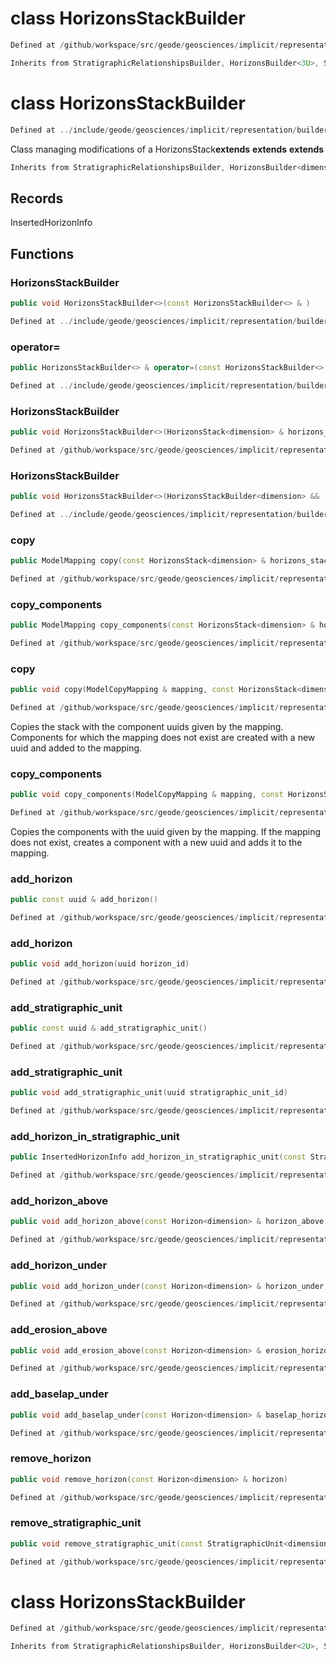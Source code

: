 # class HorizonsStackBuilder

```cpp
Defined at /github/workspace/src/geode/geosciences/implicit/representation/builder/horizons_stack_builder.cpp#244
```

```cpp
Inherits from StratigraphicRelationshipsBuilder, HorizonsBuilder<3U>, StratigraphicUnitsBuilder<3U>, IdentifierBuilder
```



# class HorizonsStackBuilder

```cpp
Defined at ../include/geode/geosciences/implicit/representation/builder/horizons_stack_builder.h#52
```

 Class managing modifications of a HorizonsStack**extends** **extends** **extends** 



```cpp
Inherits from StratigraphicRelationshipsBuilder, HorizonsBuilder<dimension>, StratigraphicUnitsBuilder<dimension>, IdentifierBuilder
```



## Records

InsertedHorizonInfo



## Functions

### HorizonsStackBuilder

```cpp
public void HorizonsStackBuilder<>(const HorizonsStackBuilder<> & )
```

```cpp
Defined at ../include/geode/geosciences/implicit/representation/builder/horizons_stack_builder.h#57
```

### operator=

```cpp
public HorizonsStackBuilder<> & operator=(const HorizonsStackBuilder<> & )
```

```cpp
Defined at ../include/geode/geosciences/implicit/representation/builder/horizons_stack_builder.h#57
```

### HorizonsStackBuilder

```cpp
public void HorizonsStackBuilder<>(HorizonsStack<dimension> & horizons_stack)
```

```cpp
Defined at /github/workspace/src/geode/geosciences/implicit/representation/builder/horizons_stack_builder.cpp#34
```

### HorizonsStackBuilder

```cpp
public void HorizonsStackBuilder<>(HorizonsStackBuilder<dimension> && )
```

```cpp
Defined at ../include/geode/geosciences/implicit/representation/builder/horizons_stack_builder.h#69
```

### copy

```cpp
public ModelMapping copy(const HorizonsStack<dimension> & horizons_stack)
```

```cpp
Defined at /github/workspace/src/geode/geosciences/implicit/representation/builder/horizons_stack_builder.cpp#45
```

### copy_components

```cpp
public ModelMapping copy_components(const HorizonsStack<dimension> & horizons_stack)
```

```cpp
Defined at /github/workspace/src/geode/geosciences/implicit/representation/builder/horizons_stack_builder.cpp#60
```

### copy

```cpp
public void copy(ModelCopyMapping & mapping, const HorizonsStack<dimension> & horizons_stack)
```

```cpp
Defined at /github/workspace/src/geode/geosciences/implicit/representation/builder/horizons_stack_builder.cpp#73
```

 Copies the stack with the component uuids given by the mapping. Components for which the mapping does not exist are created with a new uuid and added to the mapping.

### copy_components

```cpp
public void copy_components(ModelCopyMapping & mapping, const HorizonsStack<dimension> & horizons_stack)
```

```cpp
Defined at /github/workspace/src/geode/geosciences/implicit/representation/builder/horizons_stack_builder.cpp#87
```

 Copies the components with the uuid given by the mapping. If the mapping does not exist, creates a component with a new uuid and adds it to the mapping.

### add_horizon

```cpp
public const uuid & add_horizon()
```

```cpp
Defined at /github/workspace/src/geode/geosciences/implicit/representation/builder/horizons_stack_builder.cpp#118
```

### add_horizon

```cpp
public void add_horizon(uuid horizon_id)
```

```cpp
Defined at /github/workspace/src/geode/geosciences/implicit/representation/builder/horizons_stack_builder.cpp#124
```

### add_stratigraphic_unit

```cpp
public const uuid & add_stratigraphic_unit()
```

```cpp
Defined at /github/workspace/src/geode/geosciences/implicit/representation/builder/horizons_stack_builder.cpp#130
```

### add_stratigraphic_unit

```cpp
public void add_stratigraphic_unit(uuid stratigraphic_unit_id)
```

```cpp
Defined at /github/workspace/src/geode/geosciences/implicit/representation/builder/horizons_stack_builder.cpp#136
```

### add_horizon_in_stratigraphic_unit

```cpp
public InsertedHorizonInfo add_horizon_in_stratigraphic_unit(const StratigraphicUnit<dimension> & strati_unit)
```

```cpp
Defined at /github/workspace/src/geode/geosciences/implicit/representation/builder/horizons_stack_builder.cpp#143
```

### add_horizon_above

```cpp
public void add_horizon_above(const Horizon<dimension> & horizon_above, const StratigraphicUnit<dimension> & strati_unit_under)
```

```cpp
Defined at /github/workspace/src/geode/geosciences/implicit/representation/builder/horizons_stack_builder.cpp#207
```

### add_horizon_under

```cpp
public void add_horizon_under(const Horizon<dimension> & horizon_under, const StratigraphicUnit<dimension> & strati_unit_above)
```

```cpp
Defined at /github/workspace/src/geode/geosciences/implicit/representation/builder/horizons_stack_builder.cpp#216
```

### add_erosion_above

```cpp
public void add_erosion_above(const Horizon<dimension> & erosion_horizon, const StratigraphicUnit<dimension> & eroded_unit)
```

```cpp
Defined at /github/workspace/src/geode/geosciences/implicit/representation/builder/horizons_stack_builder.cpp#225
```

### add_baselap_under

```cpp
public void add_baselap_under(const Horizon<dimension> & baselap_horizon, const StratigraphicUnit<dimension> & baselaping_unit)
```

```cpp
Defined at /github/workspace/src/geode/geosciences/implicit/representation/builder/horizons_stack_builder.cpp#234
```

### remove_horizon

```cpp
public void remove_horizon(const Horizon<dimension> & horizon)
```

```cpp
Defined at /github/workspace/src/geode/geosciences/implicit/representation/builder/horizons_stack_builder.cpp#191
```

### remove_stratigraphic_unit

```cpp
public void remove_stratigraphic_unit(const StratigraphicUnit<dimension> & stratigraphic_unit)
```

```cpp
Defined at /github/workspace/src/geode/geosciences/implicit/representation/builder/horizons_stack_builder.cpp#199
```



# class HorizonsStackBuilder

```cpp
Defined at /github/workspace/src/geode/geosciences/implicit/representation/builder/horizons_stack_builder.cpp#243
```

```cpp
Inherits from StratigraphicRelationshipsBuilder, HorizonsBuilder<2U>, StratigraphicUnitsBuilder<2U>, IdentifierBuilder
```




